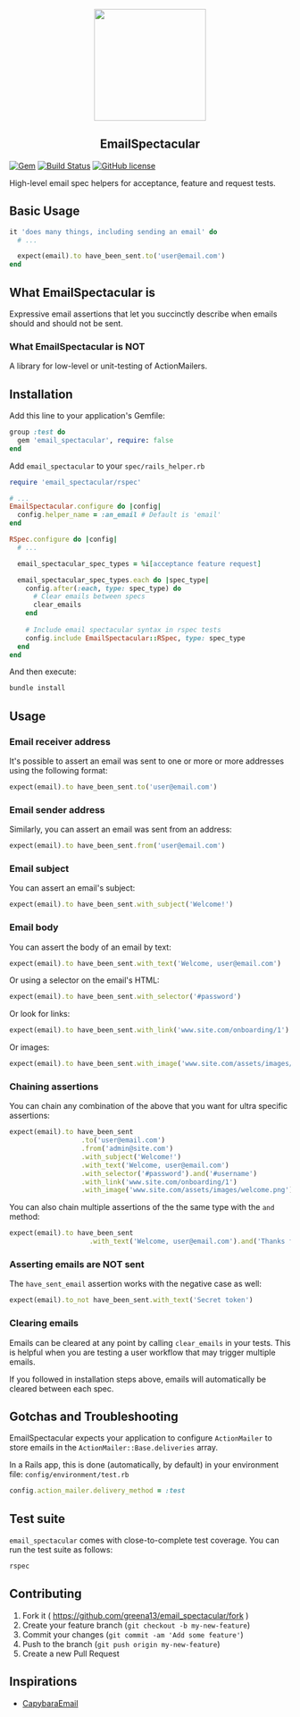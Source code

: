 <p align="center">
  <img src="https://svgshare.com/i/CSb.svg" width="200px"><br/>
  <h2 align="center">EmailSpectacular</h2>
</p>

[![Gem](https://img.shields.io/gem/dt/email_spectacular.svg)]()
[![Build Status](https://travis-ci.org/greena13/email_spectacular.svg)](https://travis-ci.org/greena13/email_spectacular)
[![GitHub license](https://img.shields.io/github/license/greena13/email_spectacular.svg)](https://github.com/greena13/email_spectacular/blob/master/LICENSE)

High-level email spec helpers for acceptance, feature and request tests.

## Basic Usage

```ruby
it 'does many things, including sending an email' do
  # ...

  expect(email).to have_been_sent.to('user@email.com')
end
```

## What EmailSpectacular is

Expressive email assertions that let you succinctly describe when emails should and should not be sent.

### What EmailSpectacular is NOT

A library for low-level or unit-testing of ActionMailers.

## Installation

Add this line to your application's Gemfile:

```ruby
group :test do
  gem 'email_spectacular', require: false
end
```

Add `email_spectacular` to your `spec/rails_helper.rb`

```ruby
require 'email_spectacular/rspec'

# ...   
EmailSpectacular.configure do |config|
  config.helper_name = :an_email # Default is 'email' 
end

RSpec.configure do |config|
  # ...

  email_spectacular_spec_types = %i[acceptance feature request]

  email_spectacular_spec_types.each do |spec_type|
    config.after(:each, type: spec_type) do
      # Clear emails between specs
      clear_emails
    end
    
    # Include email spectacular syntax in rspec tests
    config.include EmailSpectacular::RSpec, type: spec_type
  end
end
```

And then execute:

```bash
bundle install
```   

## Usage

### Email receiver address

It's possible to assert an email was sent to one or more or more addresses using the following format:

```ruby
expect(email).to have_been_sent.to('user@email.com')
```

### Email sender address

Similarly, you can assert an email was sent from an address:

```ruby
expect(email).to have_been_sent.from('user@email.com')
```

### Email subject

You can assert an email's subject:

```ruby
expect(email).to have_been_sent.with_subject('Welcome!')
```

### Email body

You can assert the body of an email by text:

```ruby
expect(email).to have_been_sent.with_text('Welcome, user@email.com')
```

Or using a selector on the email's HTML:

```ruby
expect(email).to have_been_sent.with_selector('#password')
```

Or look for links:

```ruby
expect(email).to have_been_sent.with_link('www.site.com/onboarding/1')
```

Or images:

```ruby
expect(email).to have_been_sent.with_image('www.site.com/assets/images/welcome.png')
```

### Chaining assertions

You can chain any combination of the above that you want for ultra specific assertions:


```ruby
expect(email).to have_been_sent
                  .to('user@email.com')
                  .from('admin@site.com')
                  .with_subject('Welcome!')
                  .with_text('Welcome, user@email.com')
                  .with_selector('#password').and('#username')
                  .with_link('www.site.com/onboarding/1')
                  .with_image('www.site.com/assets/images/welcome.png')

```

You can also chain multiple assertions of the the same type with the `and` method:

```ruby
expect(email).to have_been_sent
                    .with_text('Welcome, user@email.com').and('Thanks for signing up')
```

### Asserting emails are NOT sent

The `have_sent_email` assertion works with the negative case as well:

```ruby
expect(email).to_not have_been_sent.with_text('Secret token')
```

### Clearing emails

Emails can be cleared at any point by calling `clear_emails` in your tests. This is helpful when you are testing a user workflow that may trigger multiple emails.

If you followed in installation steps above, emails will automatically be cleared between each spec.

## Gotchas and Troubleshooting

EmailSpectacular expects your application to configure `ActionMailer` to store emails in the `ActionMailer::Base.deliveries` array.

In a Rails app, this is done (automatically, by default) in your environment file: `config/environment/test.rb` 

```ruby
config.action_mailer.delivery_method = :test
```

## Test suite

`email_spectacular` comes with close-to-complete test coverage. You can run the test suite as follows:

```bash
rspec
```

## Contributing

1. Fork it ( https://github.com/greena13/email_spectacular/fork )
2. Create your feature branch (`git checkout -b my-new-feature`)
3. Commit your changes (`git commit -am 'Add some feature'`)
4. Push to the branch (`git push origin my-new-feature`)
5. Create a new Pull Request

## Inspirations

* [CapybaraEmail](https://github.com/DockYard/capybara-email)
